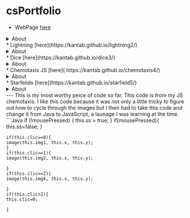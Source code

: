 # csPortfolio

* WebPage [here](https://kantab.github.io/testWeb/)
<details>
<summary>About</summary>
<br>
This project was desgined to give an introduction to HTML and JS. This was the first web page I made. 
The hardest part was understanding a new launage.
</details>
* Lightning [here](https://kantab.github.io/lightning2/)
<details>
<summary>About</summary>
<br>
This project was desgined to practice using Math.random. The hardest part for the project was figuring out the layout of where the lighting starts and ends.
</details>
* Dice [here](https://kantab.github.io/dice3/)
<details>
<summary>About</summary>
<br>
The project goal was to display dice on the screen and out put their sum. This was my favorite project beacuse I was able to put my own creative spin on it. I displayed the dice as a game where you would win if your sum of 3 dice was 3, or if all 3 numbers were the same. 
</details>
* Chemotaxis JS [here]( https://kantab.github.io/chemotaxis4/)
<details>
<summary>About</summary>
<br>
The project was desgined to learn a bit more with arrylist. The hardest part of this project was once I was complete I converted the code into JavaScript. This was the first time I had worked with JavaScript. 
</details>
* Starfeilds [here](https://kantab.github.io/starfield5/)
<details>
<summary>About</summary>
<br>
This project was by far the hardest for me to understand. I had a hard time understaning how th objects were to be displayed on the screen and the angle in which they moved. I had to partner up with other class mates so they could show me how it worked.
</details>
---
 This is my most worthy peice of code so far. This code is from my JS chemotaxis. I like this code because it was not only a little tricky to figure out how to cycle through the images but I then had to take this code and change it from Java to JavaScript, a launage I was learning at the time.
```Java
 if (!mousePressed) {
    this.ss = true;
  }
  if(mousePressed){
    this.ss=false;
  }
  
    
    if(this.clic==0){
    image(this.img1, this.x, this.y);
    }
    if(this.clic==1){
    image(this.img2, this.x, this.y);
    
    }
    if(this.clic==2){
    image(this.img4, this.x, this.y);
    
    }
    if(this.clic>2){
    this.clic=0;
    
    }
    

```
